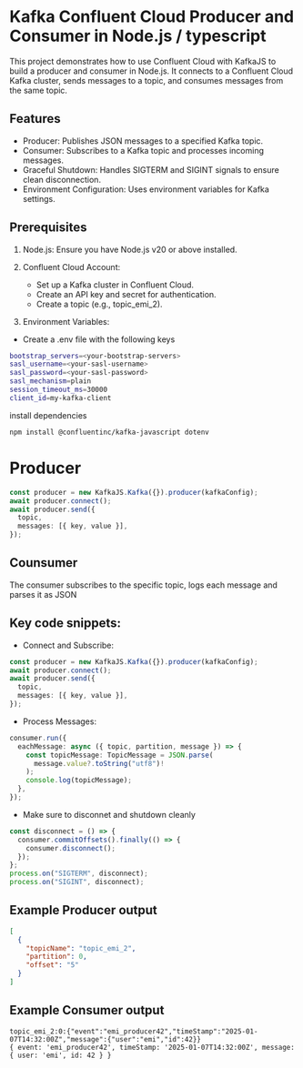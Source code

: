 # Kafka Confluent Cloud Producer and Consumer in Node.js / typescript

This project demonstrates how to use Confluent Cloud with KafkaJS to build a producer and consumer in Node.js. It connects to a Confluent Cloud Kafka cluster, sends messages to a topic, and consumes messages from the same topic.

## Features

- Producer: Publishes JSON messages to a specified Kafka topic.
- Consumer: Subscribes to a Kafka topic and processes incoming messages.
- Graceful Shutdown: Handles SIGTERM and SIGINT signals to ensure clean disconnection.
- Environment Configuration: Uses environment variables for Kafka settings.

## Prerequisites

1. Node.js: Ensure you have Node.js v20 or above installed.
2. Confluent Cloud Account:

   - Set up a Kafka cluster in Confluent Cloud.
   - Create an API key and secret for authentication.
   - Create a topic (e.g., topic_emi_2).

3. Environment Variables:

- Create a .env file with the following keys

```bash
bootstrap_servers=<your-bootstrap-servers>
sasl_username=<your-sasl-username>
sasl_password=<your-sasl-password>
sasl_mechanism=plain
session_timeout_ms=30000
client_id=my-kafka-client
```

install dependencies

```
npm install @confluentinc/kafka-javascript dotenv
```

# Producer

```typescript
const producer = new KafkaJS.Kafka({}).producer(kafkaConfig);
await producer.connect();
await producer.send({
  topic,
  messages: [{ key, value }],
});
```

## Counsumer

The consumer subscribes to the specific topic, logs each message and parses it as JSON

## Key code snippets:

- Connect and Subscribe:

```typescript
const producer = new KafkaJS.Kafka({}).producer(kafkaConfig);
await producer.connect();
await producer.send({
  topic,
  messages: [{ key, value }],
});
```

- Process Messages:

```typescript
consumer.run({
  eachMessage: async ({ topic, partition, message }) => {
    const topicMessage: TopicMessage = JSON.parse(
      message.value?.toString("utf8")!
    );
    console.log(topicMessage);
  },
});
```

- Make sure to disconnet and shutdown cleanly

```typescript
const disconnect = () => {
  consumer.commitOffsets().finally(() => {
    consumer.disconnect();
  });
};
process.on("SIGTERM", disconnect);
process.on("SIGINT", disconnect);
```

## Example Producer output

```json
[
  {
    "topicName": "topic_emi_2",
    "partition": 0,
    "offset": "5"
  }
]
```

## Example Consumer output

```plaintext
topic_emi_2:0:{"event":"emi_producer42","timeStamp":"2025-01-07T14:32:00Z","message":{"user":"emi","id":42}}
{ event: 'emi_producer42', timeStamp: '2025-01-07T14:32:00Z', message: { user: 'emi', id: 42 } }
```
